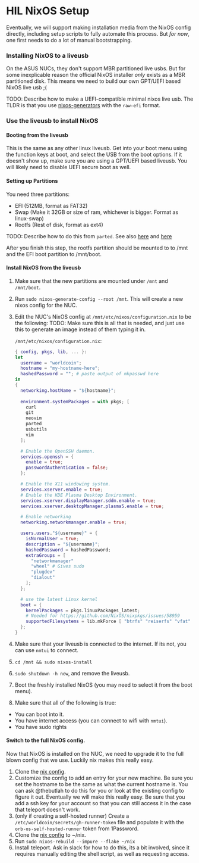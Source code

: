# HIL NixOS Setup

Eventually, we will support making installation media from the NixOS config
directly, including setup scripts to fully automate this process. But *for now*,
one first needs to do a lot of manual bootstrapping.

### Installing NixOS to a liveusb

On the ASUS NUCs, they don't support MBR partitioned live usbs. But for some
inexplicable reason the official NixOS installer *only* exists as a MBR partitioned
disk. This means we need to build our own GPT/UEFI based NixOS live usb ;(

TODO: Describe how to make a UEFI-compatible minimal nixos live usb. The TLDR
is that you use [nixos-generators][nixos-generators] with the `raw-efi` format.

### Use the liveusb to install NixOS

#### Booting from the liveusb

This is the same as any other linux liveusb. Get into your boot menu using the
function keys at boot, and select the USB from the boot options. If it doesn't
show up, make sure you are using a GPT/UEFI based liveusb. You will likely need
to disable UEFI secure boot as well.

#### Setting up Partitions

You need three partitions:
- EFI (512MB, format as FAT32)
- Swap (Make it 32GB or size of ram, whichever is bigger. Format as linux-swap)
- Rootfs (Rest of disk, format as ext4)

TODO: Describe how to do this from `parted`. See also [here](https://nixos.wiki/wiki/NixOS_Installation_Guide#UEFI) and [here](https://github.com/SfikasTeo/NixOS?tab=readme-ov-file#configuring-partitions-and-filesystems)

After you finish this step, the rootfs partition should be mounted to to /mnt and the EFI boot partition to /mnt/boot.

#### Install NixOS from the liveusb

1. Make sure that the new partitions are mounted under `/mnt` and `/mnt/boot`.
2. Run `sudo nixos-generate-config --root /mnt`. This will create a new nixos
   config for the NUC.
3. Edit the NUC's NixOS config at `/mnt/etc/nixos/configuration.nix` to be the
   following: TODO: Make sure this is all that is needed, and just use this to
   generate an image instead of them typing it in.

    `/mnt/etc/nixos/configuration.nix`:
    ```nix
    { config, pkgs, lib, ... }:
    let
      username = "worldcoin";
      hostname = "my-hostname-here";
      hashedPassword = ""; # paste output of mkpasswd here
    in
    {
      networking.hostName = "${hostname}";
      
      environment.systemPackages = with pkgs; [
        curl
        git
        neovim
        parted
        usbutils
        vim
      ];

      # Enable the OpenSSH daemon.
      services.openssh = {
        enable = true;
        passwordAuthentication = false;
      };

      # Enable the X11 windowing system.
      services.xserver.enable = true;
      # Enable the KDE Plasma Desktop Environment.
      services.xserver.displayManager.sddm.enable = true;
      services.xserver.desktopManager.plasma5.enable = true;

      # Enable networking
      networking.networkmanager.enable = true;

      users.users."${username}" = {
        isNormalUser = true;
        description = "${username}";
        hashedPassword = hashedPassword;
        extraGroups = [
          "networkmanager"
          "wheel" # Gives sudo
          "plugdev"
          "dialout"
        ];
      };

      # use the latest Linux kernel
      boot = {
        kernelPackages = pkgs.linuxPackages_latest;
        # Needed for https://github.com/NixOS/nixpkgs/issues/58959
        supportedFilesystems = lib.mkForce [ "btrfs" "reiserfs" "vfat" "f2fs" "xfs" "ntfs" "cifs" ];
      };
    }
    ```
4. Make sure that your liveusb is connected to the internet. If its not, you
   can use `nmtui` to connect.
5. `cd /mnt && sudo nixos-install`
6. `sudo shutdown -h now`, and remove the liveusb.
7. Boot the freshly installed NixOS (you may need to select it from the boot menu).
8. Make sure that all of the following is true:
  - You can boot into it.
  - You have internet access (you can connect to wifi with `nmtui`).
  - You have sudo rights

#### Switch to the full NixOS config.

Now that NixOS is installed on the NUC, we need to upgrade it to the full blown
config that we use. Luckily nix makes this really easy.

1. Clone the [nix config][nix config].
2. Customize the config to add an entry for your new machine. Be sure you set the
   hostname to be the same as what the current hostname is. You can ask @thebutlah
   to do this for you or look at the existing config to figure it out. Eventually we
   will make this really easy. Be sure that you add a ssh key for your account so that
   you can still access it in the case that teleport doesn't work.
3. (only if creating a self-hosted runner) Create a
   `/etc/worldcoin/secrets/gh-runner-token` file and populate it with the
   `orb-os-self-hosted-runner` token from 1Password.
4. Clone the [nix config][nix config] to ~/nix.
5. Run `sudo nixos-rebuild --impure --flake ~/nix`
6. Install teleport. Ask in slack for how to do this, its a bit involved, since
   it requires manually editing the shell script, as well as requesting access.

[nix config]: https://github.com/TheButlah/nix
[nixos-generators]: https://github.com/nix-community/nixos-generators
